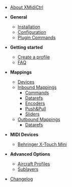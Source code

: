 <!-- docs/_sidebar.md -->

* [About XMidiCtrl](/)

* **General**
  * [Installation](installation.md)
  * [Configuration](configuration.md)
  * [Plugin Commands](plugin_commands.md)

* **Getting started**
  * [Create a profile](create_profile.md)
  * [FAQ](faq.md)

* **Mappings**
  * [Devices](device.md) 
  * [Inbound Mappings](inbound_mapping.md)
      * [Commands](inbound_mapping_command.md)
      * [Datarefs](inbound_mapping_dataref.md)
      * [Encoders](inbound_mapping_encoder.md)
      * [Push&Pull](inbound_mapping_pushnpull.md)
      * [Sliders](inbound_mapping_slider.md)
  * [Outbound Mappings](outbound_mapping.md)
      * [Datarefs](outbound_mapping_dataref.md)

* **MIDI Devices**
  * [Behringer X-Touch Mini](behringer_xtouch_mini.md)
  
* **Advanced Options**
  * [Aircraft Profiles](profile.md)  
  * [Sublayers](sublayers.md)

* [Changelog](changelog.md)


